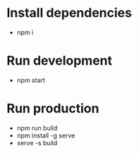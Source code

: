 # Install dependencies
- npm i

# Run development
- npm start

# Run production
- npm run build
- npm install -g serve
- serve -s build